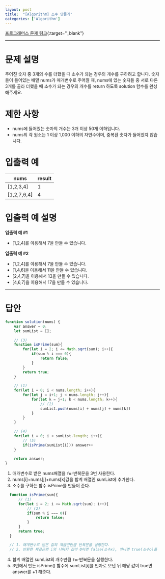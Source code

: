 ```yaml
---
layout: post
title:  "[Algorithm] 소수 만들기"
categories: ['Algorithm']
---
```


[프로그래머스 문제 링크](https://programmers.co.kr/learn/courses/30/lessons/12977){:target="_blank"}

---

# 문제 설명

주어진 숫자 중 3개의 수를 더했을 때 소수가 되는 경우의 개수를 구하려고 합니다. 숫자들이 들어있는 배열 nums가 매개변수로 주어질 때, nums에 있는 숫자들 중 서로 다른 3개를 골라 더했을 때 소수가 되는 경우의 개수를 return 하도록 solution 함수를 완성해주세요.

# 제한 사항

- nums에 들어있는 숫자의 개수는 3개 이상 50개 이하입니다.
- nums의 각 원소는 1 이상 1,000 이하의 자연수이며, 중복된 숫자가 들어있지 않습니다.


# 입출력 예

| nums        | result |
| ----------- | ------ |
| [1,2,3,4]   | 1      |
| [1,2,7,6,4] | 4      |

# 입출력 예 설명

**입출력 예 #1**

- [1,2,4]를 이용해서 7을 만들 수 있습니다.

**입출력 예 #2**

- [1,2,4]를 이용해서 7을 만들 수 있습니다.
- [1,4,6]을 이용해서 11을 만들 수 있습니다.
- [2,4,7]을 이용해서 13을 만들 수 있습니다.
- [4,6,7]을 이용해서 17을 만들 수 있습니다.

---

# 답안

```js
function solution(nums) {
    var answer = 0;
    let sumList = [];
    
    // (3)
    function isPrime(sum){
        for(let i = 2; i <= Math.sqrt(sum); i++){
            if(sum % i === 0){
                return false;
            }
        }
        return true;
    }
    
    // (1)
    for(let i = 0; i < nums.length; i++){
        for(let j = i+1; j < nums.length; j++){
            for(let k = j+1; k < nums.length; k++){
                // (2)
                sumList.push(nums[i] + nums[j] + nums[k])
            }
        }
    }
    
    // (4)
    for(let i = 0; i < sumList.length; i++){
        // (5)
        if(isPrime(sumList[i])) answer++
    }
    
    return answer;
}
```

1. 매개변수로 받은 nums배열을 `for`반복문을 3번 사용한다.
2. nums[i]+nums[j]+nums[k]값을 합계 배열인 sumList에 추가한다.
3. 소수를 구하는 함수 isPrime를 만들어 준다.
  ```js
    function isPrime(sum){
        // (1)
        for(let i = 2; i <= Math.sqrt(sum); i++){
            // (2)
            if(sum % i === 0){
                return false;
            }
        }
        return true;
    }

    // 1. 매개변수로 받은 값의 제곱근만큼 반복문을 실행한다. 
    // 2. 반환한 제곱근의 i의 나머지 값이 0이면 false(소수x), 아니면 true(소수o)를 반환
  ```
4. 합계 배열인 sumList의 개수만큼 `for`반복문을 실행한다.
5. 3번에서 만든 isPrime() 함수에 sumList[i]를 인자로 보낸 뒤 해당 값이 true면 answer를 +1 해준다.
